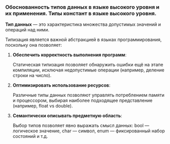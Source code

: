 ### Обоснованность типов данных в языке высокого уровня и их применения. Типы констант в языке высокого уровня.

**Тип данных** — это характеристика множества допустимых значений и операций над ними.

Типизация является важной абстракцией в языках программирования, поскольку она позволяет:

1. **Обеспечить корректность выполнения программ**:
    
    Статическая типизация позволяет обнаружить ошибки ещё на этапе компиляции, исключая недопустимые операции (например, деление строки на число).
    
2. **Оптимизировать использование ресурсов**:
    
    Различные типы данных позволяют управлять потреблением памяти и процессором, выбирая наиболее подходящее представление (например, float vs double).
    
3. **Семантически описывать предметную область**:
    
    Выбор типов позволяет явно выражать смысл данных: bool — логическое значение, char — символ, enum — фиксированный набор состояний и т.д.